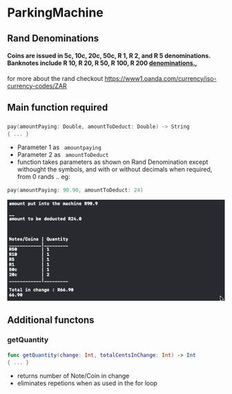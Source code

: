 # ParkingMachine

## Rand Denominations
#### Coins are issued in 5c, 10c, 20c, 50c, R 1, R 2, and R 5 denominations. Banknotes include R 10, R 20, R 50, R 100, R 200 [denominations.](https://www1.oanda.com/currency/iso-currency-codes/ZAR),
for more about the rand checkout <https://www1.oanda.com/currency/iso-currency-codes/ZAR>

## Main function required
### 
```swift
pay(amountPaying: Double, amountToDeduct: Double) -> String 
{ ... }
```

- Parameter 1 as  ``` amountpaying```
- Parameter 2 as ``` amountToDeduct```
- function takes parameters as shown on Rand Denomination except withought the symbols, and with or without decimals when required, from 0 rands .. eg:
```swift
pay(amountPaying: 90.90, amountToDeduct: 24)
```

<img src="screenshots/screenshot.png" width="540">


## Additional functons
### getQuantity
```swift
func getQuantity(change: Int, totalCentsInChange: Int) -> Int 
{ ... }
``` 
- returns number of Note/Coin in change
- eliminates repetions when as used in the for loop


